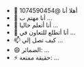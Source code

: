 - 👋 أهلا أنا @1074590454
- 👀 أنا مهتم ب ...
- 🌱 أنا أتعلم حاليا ...
- 💞️ أنا أتطلع للتعاون في ...
- 📫 كيف تصل إلي ...
- 😄 الضمائر: ...
- ⚡ حقيقة ممتعة: ...

<!---
1074590454/1074590454 هو مستودع ✨خاص ✨ لأن `README.md` (هذا الملف) يظهر في ملف تعريف GitHub الخاص بك.
يمكنك النقر فوق رابط المعاينة لإلقاء نظرة على التغييرات التي أجريتها.
--->
